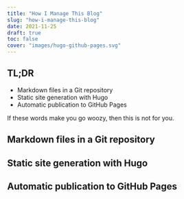 ```yaml
---
title: "How I Manage This Blog"
slug: "how-i-manage-this-blog"
date: 2021-11-25
draft: true
toc: false
cover: "images/hugo-github-pages.svg"
---
```

## TL;DR

- Markdown files in a Git repository
- Static site generation with Hugo
- Automatic publication to GitHub Pages

If these words make you go woozy, then this is not for you.

## Markdown files in a Git repository

## Static site generation with Hugo

## Automatic publication to GitHub Pages
